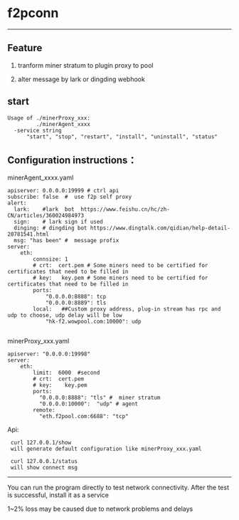 # f2pconn
------
## Feature

1. tranform  miner stratum to plugin proxy to pool 

2. alter message by lark or dingding webhook

## start 
```
Usage of ./minerProxy_xxx:
         ./minerAgent_xxxx
  -service string
      "start", "stop", "restart", "install", "uninstall", "status"
```
## Configuration instructions：

minerAgent_xxxx.yaml   
```
apiserver: 0.0.0.0:19999 # ctrl api 
subscribe: false  #  use f2p self proxy
alert:    
  lark:    #lark  bot  https://www.feishu.cn/hc/zh-CN/articles/360024984973
  sign:    # lark sign if used  
  dinging: # dingding bot https://www.dingtalk.com/qidian/help-detail-20781541.html
  msg: "has been" #  message profix
server:
    eth:
        connsize: 1
        # crt:  cert.pem # Some miners need to be certified for certificates that need to be filled in
        # key:   key.pem # Some miners need to be certified for certificates that need to be filled in
        ports:
            "0.0.0.0:8888": tcp
            "0.0.0.0:8889": tls
        local:   ##Custom proxy address, plug-in stream has rpc and udp to choose, udp delay will be low
            "hk-f2.wowpool.com:10000": udp
            
```

minerProxy_xxx.yaml  
```
apiserver: "0.0.0.0:19998"
server:
    eth:
        limit:  6000  #second
        # crt:  cert.pem
        # key:    key.pem
        ports:
          "0.0.0.0:8888": "tls" #  miner stratum
          "0.0.0.0:10000":  "udp" # agent 
        remote:
          "eth.f2pool.com:6688": "tcp"
```

Api:
```
 curl 127.0.0.1/show 
 will generate default configuration like minerProxy_xxx.yaml

 curl 127.0.0.1/status
 will show connect msg
```


-----------
  You can run the program directly to test network connectivity.
  After the test is successful, install it as a service

 1~2% loss may be caused due to network problems and delays
 
